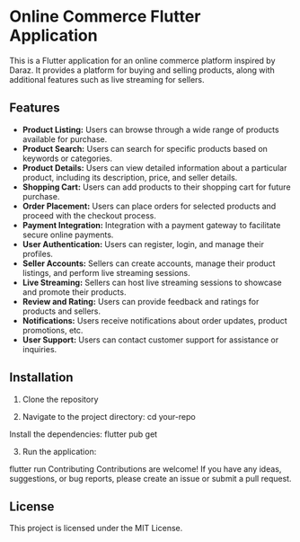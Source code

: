 # Online Commerce Flutter Application

This is a Flutter application for an online commerce platform inspired by Daraz. It provides a platform for buying and selling products, along with additional features such as live streaming for sellers.

## Features

- **Product Listing:** Users can browse through a wide range of products available for purchase.
- **Product Search:** Users can search for specific products based on keywords or categories.
- **Product Details:** Users can view detailed information about a particular product, including its description, price, and seller details.
- **Shopping Cart:** Users can add products to their shopping cart for future purchase.
- **Order Placement:** Users can place orders for selected products and proceed with the checkout process.
- **Payment Integration:** Integration with a payment gateway to facilitate secure online payments.
- **User Authentication:** Users can register, login, and manage their profiles.
- **Seller Accounts:** Sellers can create accounts, manage their product listings, and perform live streaming sessions.
- **Live Streaming:** Sellers can host live streaming sessions to showcase and promote their products.
- **Review and Rating:** Users can provide feedback and ratings for products and sellers.
- **Notifications:** Users receive notifications about order updates, product promotions, etc.
- **User Support:** Users can contact customer support for assistance or inquiries.


## Installation

1. Clone the repository
   
2. Navigate to the project directory:
cd your-repo

Install the dependencies:
flutter pub get

3. Run the application:

flutter run
Contributing
Contributions are welcome! If you have any ideas, suggestions, or bug reports, please create an issue or submit a pull request.

## License
This project is licensed under the MIT License.
